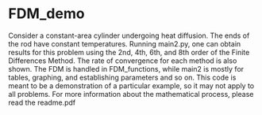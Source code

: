 # FDM_demo
Consider a constant-area cylinder undergoing heat diffusion. The ends of the rod have constant temperatures.
Running main2.py, one can obtain results for this problem using the 2nd, 4th, 6th, and 8th order of the Finite Differences Method.
The rate of convergence for each method is also shown. The FDM is handled in FDM_functions, while main2 is mostly for tables, graphing, and establishing parameters and so on.
This code is meant to be a demonstration of a particular example, so it may not apply to all problems. 
For more information about the mathematical process, please read the readme.pdf
